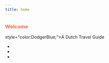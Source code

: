 ```yaml
---
title: home
---
```


<h3 style="color:Tomato;">Welcome</h3>
<p> style="color:DodgerBlue;">A Dutch Travel Guide</p>
<p>
<ul>
<li></li>
<li></li>
<li></li>
</ul>
